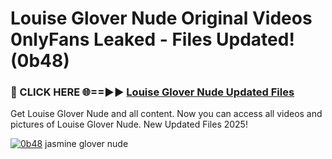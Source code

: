 # Louise Glover Nude Original Videos 0nlyFans Leaked - Files Updated! (0b48)

<h3>🔴 CLICK HERE 🌐==►► <a href="https://tinyurl.com/4mcuefdz" rel="nofollow">Louise Glover Nude Updated Files</a></h3>

Get Louise Glover Nude and all content. Now you can access all videos and pictures of Louise Glover Nude. New Updated Files 2025!

[![0b48](https://i.imgur.com/StAQSOY.gif)](https://tinyurl.com/4mcuefdz)
jasmine glover nude